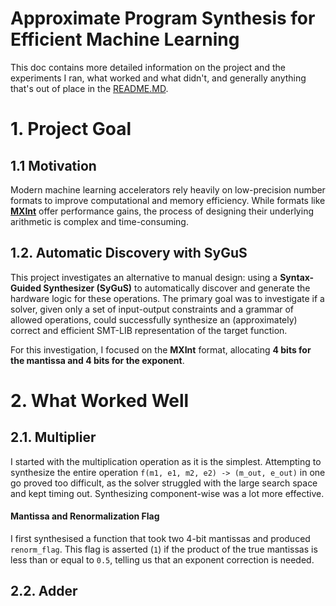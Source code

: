 
# Approximate Program Synthesis for Efficient Machine Learning

This doc contains more detailed information on the project and the experiments I ran, what worked and what didn't, and generally anything that's out of place in the [README.MD](README.MD).

# 1. Project Goal

## 1.1 Motivation
Modern machine learning accelerators rely heavily on low-precision number formats to improve computational and memory efficiency. While formats like **[MXInt](https://arxiv.org/pdf/2310.10537)** offer performance gains, the process of designing their underlying arithmetic is complex and time-consuming.

## 1.2. Automatic Discovery with SyGuS
This project investigates an alternative to manual design: using a **Syntax-Guided Synthesizer (SyGuS)** to automatically discover and generate the hardware logic for these operations. The primary goal was to investigate if a solver, given only a set of input-output constraints and a grammar of allowed operations, could successfully synthesize an (approximately) correct and efficient SMT-LIB representation of the target function.

For this investigation, I focused on the **MXInt** format, allocating **4 bits for the mantissa and 4 bits for the exponent**.

# 2. What Worked Well

## 2.1. Multiplier
I started with the multiplication operation as it is the simplest. Attempting to synthesize the entire operation `f(m1, e1, m2, e2) -> (m_out, e_out)` in one go proved too difficult, as the solver struggled with the large search space and kept timing out. Synthesizing component-wise was a lot more effective.

#### Mantissa and Renormalization Flag
I first synthesised a function that took two 4-bit mantissas and produced `renorm_flag`. This flag is asserted (`1`) if the product of the true mantissas is less than or equal to `0.5`, telling us that an exponent correction is needed.

## 2.2. Adder
